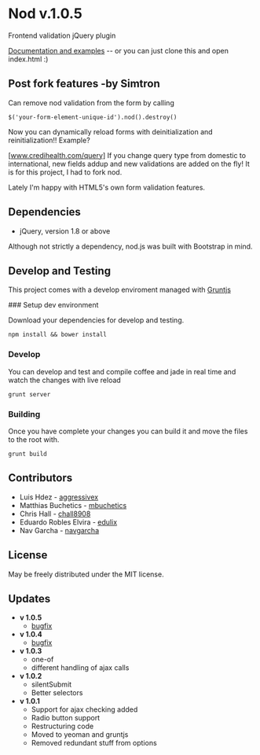 Nod v.1.0.5
===========

Frontend validation jQuery plugin

[Documentation and examples](http://casperin.github.com/nod "nod") -- or you can
just clone this and open index.html :)


Post fork features -by Simtron
------------------------------
Can remove nod validation from the form by calling 

`$('your-form-element-unique-id').nod().destroy()`

Now you can dynamically reload forms with deinitialization and reinitialization!!
Example?

[www.credihealth.com/query]
If you change query type from domestic to international, new fields addup and new validations are added on the fly!
It is for this project, I had to fork nod.

Lately I'm happy with HTML5's own form validation features.

Dependencies
------------

* jQuery, version 1.8 or above

Although not strictly a dependency, nod.js was built with Bootstrap in mind.

Develop and Testing
-------------------

This project comes with a develop enviroment managed with
[Gruntjs](http://gruntjs.com)

### Setup dev environment

Download your dependencies for develop and testing.

    npm install && bower install

### Develop

You can develop and test and compile coffee and jade in real time and watch the
changes with live reload

    grunt server

### Building

Once you have complete your changes you can build it and move the files to the
root with.

    grunt build


Contributors
------------

* Luis Hdez - [aggressivex](https://github.com/aggressivex)
* Matthias Buchetics - [mbuchetics](https://github.com/mbuchetics)
* Chris Hall - [chall8908](https://github.com/chall8908)
* Eduardo Robles Elvira - [edulix](https://github.com/edulix)
* Nav Garcha - [navgarcha](https://github.com/navgarcha)


License
-------

May be freely distributed under the MIT license.


Updates
-------

* **v 1.0.5**
  * [bugfix](https://github.com/casperin/nod/issues/39)
* **v 1.0.4**
  * [bugfix](https://github.com/casperin/nod/pull/37)
* **v 1.0.3**
  * one-of
  * different handling of ajax calls
* **v 1.0.2**
  * silentSubmit
  * Better selectors
* **v 1.0.1**
  * Support for ajax checking added
  * Radio button support
  * Restructuring code
  * Moved to yeoman and gruntjs
  * Removed redundant stuff from options
